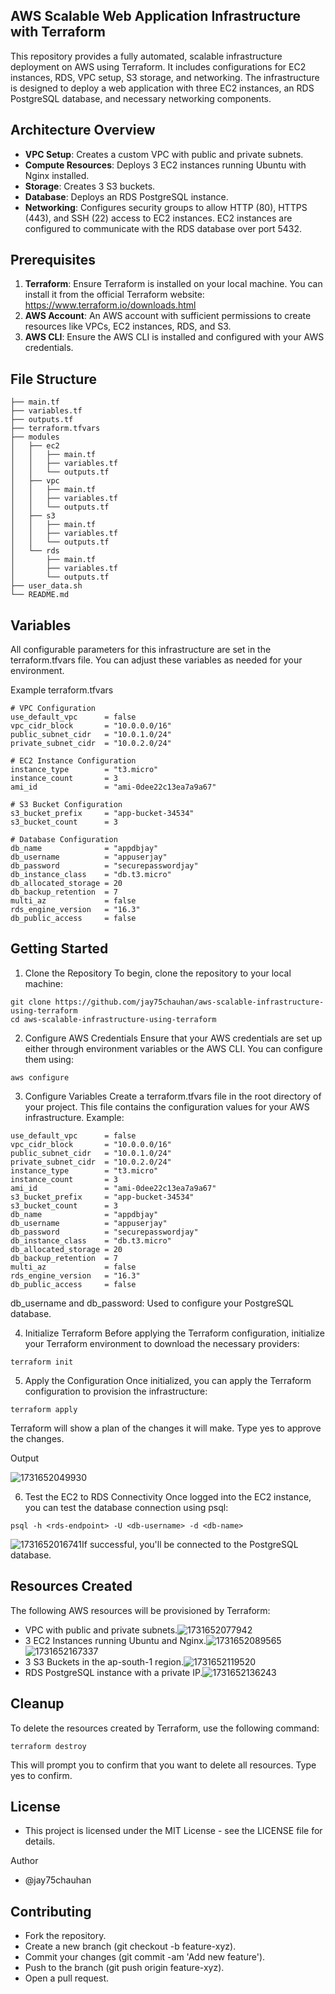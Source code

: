 ## AWS Scalable Web Application Infrastructure with Terraform

This repository provides a fully automated, scalable infrastructure deployment on AWS using Terraform. It includes configurations for EC2 instances, RDS, VPC setup, S3 storage, and networking. The infrastructure is designed to deploy a web application with three EC2 instances, an RDS PostgreSQL database, and necessary networking components.

## Architecture Overview

- **VPC Setup**: Creates a custom VPC with public and private subnets.
- **Compute Resources**: Deploys 3 EC2 instances running Ubuntu with Nginx installed.
- **Storage**: Creates 3 S3 buckets.
- **Database**: Deploys an RDS PostgreSQL instance.
- **Networking**: Configures security groups to allow HTTP (80), HTTPS (443), and SSH (22) access to EC2 instances. EC2 instances are configured to communicate with the RDS database over port 5432.

## Prerequisites

1. **Terraform**: Ensure Terraform is installed on your local machine. You can install it from the official Terraform website: https://www.terraform.io/downloads.html
2. **AWS Account**: An AWS account with sufficient permissions to create resources like VPCs, EC2 instances, RDS, and S3.
3. **AWS CLI**: Ensure the AWS CLI is installed and configured with your AWS credentials.

## File Structure

```
├── main.tf
├── variables.tf
├── outputs.tf
├── terraform.tfvars
├── modules
│   ├── ec2
│   │   ├── main.tf
│   │   ├── variables.tf
│   │   └── outputs.tf
│   ├── vpc
│   │   ├── main.tf
│   │   ├── variables.tf
│   │   └── outputs.tf
│   ├── s3
│   │   ├── main.tf
│   │   ├── variables.tf
│   │   └── outputs.tf
│   └── rds
│       ├── main.tf
│       ├── variables.tf
│       └── outputs.tf
├── user_data.sh
└── README.md

```

## Variables

All configurable parameters for this infrastructure are set in the terraform.tfvars file. You can adjust these variables as needed for your environment.

Example terraform.tfvars

```
# VPC Configuration
use_default_vpc      = false
vpc_cidr_block       = "10.0.0.0/16"
public_subnet_cidr   = "10.0.1.0/24"
private_subnet_cidr  = "10.0.2.0/24"

# EC2 Instance Configuration
instance_type        = "t3.micro"
instance_count       = 3
ami_id               = "ami-0dee22c13ea7a9a67"

# S3 Bucket Configuration
s3_bucket_prefix     = "app-bucket-34534"
s3_bucket_count      = 3

# Database Configuration
db_name              = "appdbjay"
db_username          = "appuserjay"
db_password          = "securepasswordjay"
db_instance_class    = "db.t3.micro"
db_allocated_storage = 20
db_backup_retention  = 7
multi_az             = false
rds_engine_version   = "16.3"
db_public_access     = false

```

## Getting Started

1. Clone the Repository
   To begin, clone the repository to your local machine:

```
git clone https://github.com/jay75chauhan/aws-scalable-infrastructure-using-terraform
cd aws-scalable-infrastructure-using-terraform
```

2. Configure AWS Credentials
   Ensure that your AWS credentials are set up either through environment variables or the AWS CLI. You can configure them using:

```
aws configure
```

3. Configure Variables
   Create a terraform.tfvars file in the root directory of your project. This file contains the configuration values for your AWS infrastructure. Example:

```
use_default_vpc      = false
vpc_cidr_block       = "10.0.0.0/16"
public_subnet_cidr   = "10.0.1.0/24"
private_subnet_cidr  = "10.0.2.0/24"
instance_type        = "t3.micro"
instance_count       = 3
ami_id               = "ami-0dee22c13ea7a9a67"
s3_bucket_prefix     = "app-bucket-34534"
s3_bucket_count      = 3
db_name              = "appdbjay"
db_username          = "appuserjay"
db_password          = "securepasswordjay"
db_instance_class    = "db.t3.micro"
db_allocated_storage = 20
db_backup_retention  = 7
multi_az             = false
rds_engine_version   = "16.3"
db_public_access     = false
```

db_username and db_password: Used to configure your PostgreSQL database.

4. Initialize Terraform
   Before applying the Terraform configuration, initialize your Terraform environment to download the necessary providers:

```
terraform init
```

5. Apply the Configuration
   Once initialized, you can apply the Terraform configuration to provision the infrastructure:

```
terraform apply
```

Terraform will show a plan of the changes it will make. Type yes to approve the changes.

Output

![1731652049930](images/README/1731652049930.png)

6. Test the EC2 to RDS Connectivity
   Once logged into the EC2 instance, you can test the database connection using psql:

```
psql -h <rds-endpoint> -U <db-username> -d <db-name>
```

![1731652016741](images/README/1731652016741.png)If successful, you'll be connected to the PostgreSQL database.

## Resources Created

The following AWS resources will be provisioned by Terraform:

- VPC with public and private subnets.![1731652077942](images/README/1731652077942.png)
- 3 EC2 Instances running Ubuntu and Nginx.![1731652089565](images/README/1731652089565.png)![1731652167337](images/README/1731652167337.png)
- 3 S3 Buckets in the ap-south-1 region.![1731652119520](images/README/1731652119520.png)
- RDS PostgreSQL instance with a private IP.![1731652136243](images/README/1731652136243.png)

## Cleanup

To delete the resources created by Terraform, use the following command:

```
terraform destroy
```

This will prompt you to confirm that you want to delete all resources. Type yes to confirm.

## License

- This project is licensed under the MIT License - see the LICENSE file for details.

Author

- @jay75chauhan

## Contributing

- Fork the repository.
- Create a new branch (git checkout -b feature-xyz).
- Commit your changes (git commit -am 'Add new feature').
- Push to the branch (git push origin feature-xyz).
- Open a pull request.
